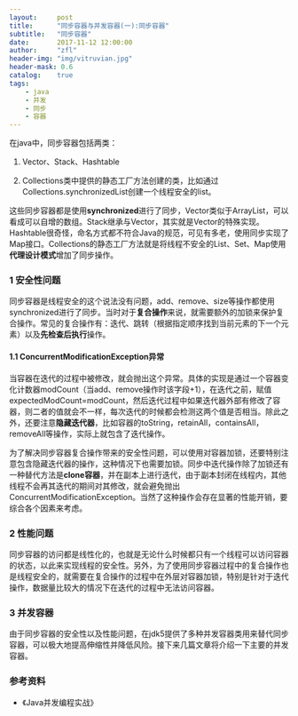 ```yaml
---
layout:     post
title:      "同步容器与并发容器(一):同步容器"
subtitle:   "同步容器"
date:       2017-11-12 12:00:00
author:     "zfl"
header-img: "img/vitruvian.jpg"
header-mask: 0.6
catalog:    true
tags:
    - java
    - 并发
    - 同步
    - 容器
---  
```


在java中，同步容器包括两类：  

1. Vector、Stack、Hashtable  

2. Collections类中提供的静态工厂方法创建的类，比如通过Collections.synchronizedList创建一个线程安全的list。  


这些同步容器都是使用**synchronized**进行了同步，Vector类似于ArrayList，可以看成可以自增的数组。Stack继承与Vector，其实就是Vector的特殊实现。Hashtable很奇怪，命名方式都不符合Java的规范，可见有多老，使用同步实现了Map接口。Collections的静态工厂方法就是将线程不安全的List、Set、Map使用**代理设计模式**增加了同步操作。  

### 1 安全性问题  

同步容器是线程安全的这个说法没有问题，add、remove、size等操作都使用synchronized进行了同步。当时对于**复合操作**来说，就需要额外的加锁来保护复合操作。常见的复合操作有：迭代、跳转（根据指定顺序找到当前元素的下一个元素）以及**先检查后执行**操作。

#### 1.1 ConcurrentModificationException异常  

当容器在迭代的过程中被修改，就会抛出这个异常。具体的实现是通过一个容器变化计数器modCount（当add、remove操作时该字段+1），在迭代之前，赋值expectedModCount=modCount，然后迭代过程中如果迭代器外部有修改了容器，则二者的值就会不一样，每次迭代的时候都会检测这两个值是否相当。除此之外，还要注意**隐藏迭代器**，比如容器的toString，retainAll，containsAll，removeAll等操作，实际上就包含了迭代操作。

为了解决同步容器复合操作带来的安全性问题，可以使用对容器加锁，还要特别注意包含隐藏迭代器的操作，这种情况下也需要加锁。同步中迭代操作除了加锁还有一种替代方法是**clone容器**，并在副本上进行迭代，由于副本封闭在线程内，其他线程不会再其迭代的期间对其修改，就会避免抛出ConcurrentModificationException。当然了这种操作会存在显著的性能开销，要综合各个因素来考虑。  

### 2 性能问题  

同步容器的访问都是线性化的，也就是无论什么时候都只有一个线程可以访问容器的状态，以此来实现线程的安全性。另外，为了使用同步容器过程中的复合操作也是线程安全的，就需要在复合操作的过程中在外层对容器加锁，特别是针对于迭代操作，数据量比较大的情况下在迭代的过程中无法访问容器。  
### 3 并发容器
由于同步容器的安全性以及性能问题，在jdk5提供了多种并发容器类用来替代同步容器，可以极大地提高伸缩性并降低风险。接下来几篇文章将介绍一下主要的并发容器。

### 参考资料
* 《Java并发编程实战》